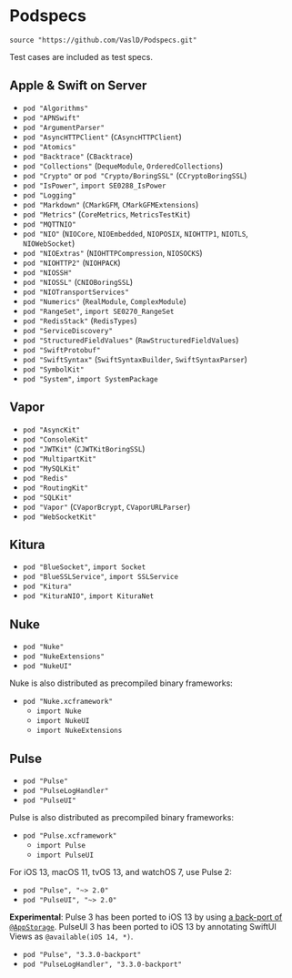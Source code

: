 # Podspecs

`source "https://github.com/VaslD/Podspecs.git"`

Test cases are included as test specs.

## Apple & Swift on Server

- `pod "Algorithms"`
- `pod "APNSwift"`
- `pod "ArgumentParser"`
- `pod "AsyncHTTPClient"` (`CAsyncHTTPClient`)
- `pod "Atomics"`
- `pod "Backtrace"` (`CBacktrace`)
- `pod "Collections"` (`DequeModule`, `OrderedCollections`)
- `pod "Crypto"` or `pod "Crypto/BoringSSL"` (`CCryptoBoringSSL`)
- `pod "IsPower"`, `import SE0288_IsPower`
- `pod "Logging"`
- `pod "Markdown"` (`CMarkGFM`, `CMarkGFMExtensions`)
- `pod "Metrics"` (`CoreMetrics`, `MetricsTestKit`)
- `pod "MQTTNIO"`
- `pod "NIO"` (`NIOCore`, `NIOEmbedded`, `NIOPOSIX`, `NIOHTTP1`, `NIOTLS`, `NIOWebSocket`)
- `pod "NIOExtras"` (`NIOHTTPCompression`, `NIOSOCKS`)
- `pod "NIOHTTP2"` (`NIOHPACK`)
- `pod "NIOSSH"`
- `pod "NIOSSL"` (`CNIOBoringSSL`)
- `pod "NIOTransportServices"`
- `pod "Numerics"` (`RealModule`, `ComplexModule`)
- `pod "RangeSet"`, `import SE0270_RangeSet`
- `pod "RedisStack"` (`RedisTypes`)
- `pod "ServiceDiscovery"`
- `pod "StructuredFieldValues"` (`RawStructuredFieldValues`)
- `pod "SwiftProtobuf"`
- `pod "SwiftSyntax"` (`SwiftSyntaxBuilder`, `SwiftSyntaxParser`)
- `pod "SymbolKit"`
- `pod "System"`, `import SystemPackage`

## Vapor

- `pod "AsyncKit"`
- `pod "ConsoleKit"`
- `pod "JWTKit"` (`CJWTKitBoringSSL`)
- `pod "MultipartKit"`
- `pod "MySQLKit"`
- `pod "Redis"`
- `pod "RoutingKit"`
- `pod "SQLKit"`
- `pod "Vapor"` (`CVaporBcrypt`, `CVaporURLParser`)
- `pod "WebSocketKit"`

## Kitura

- `pod "BlueSocket"`, `import Socket`
- `pod "BlueSSLService"`, `import SSLService`
- `pod "Kitura"`
- `pod "KituraNIO"`, `import KituraNet`

## Nuke

- `pod "Nuke"`
- `pod "NukeExtensions"`
- `pod "NukeUI"`

Nuke is also distributed as precompiled binary frameworks:

- `pod "Nuke.xcframework"`
  - `import Nuke`
  - `import NukeUI`
  - `import NukeExtensions`


## Pulse

- `pod "Pulse"`
- `pod "PulseLogHandler"`
- `pod "PulseUI"`

Pulse is also distributed as precompiled binary frameworks:

- `pod "Pulse.xcframework"`
  - `import Pulse`
  - `import PulseUI`


For iOS 13, macOS 11, tvOS 13, and watchOS 7, use Pulse 2:

- `pod "Pulse", "~> 2.0"`
- `pod "PulseUI", "~> 2.0"`

**Experimental**: Pulse 3 has been ported to iOS 13 by using [a back-port of `@AppStorage`](https://github.com/xavierLowmiller/AppStorage/tree/1.0.4). PulseUI 3 has been ported to iOS 13 by annotating SwiftUI Views as `@available(iOS 14, *)`.

- `pod "Pulse", "3.3.0-backport"`
- `pod "PulseLogHandler", "3.3.0-backport"`
